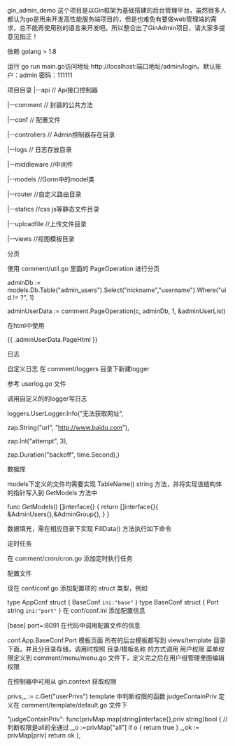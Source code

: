 gin_admin_demo
这个项目是以Gin框架为基础搭建的后台管理平台，虽然很多人都认为go是用来开发高性能服务端项目的，但是也难免有要做web管理端的需求，总不能再使用别的语言来开发吧。所以整合出了GinAdmin项目，请大家多提意见指正！


依赖
golang > 1.8


运行 go run main.go访问地址 http://localhost:端口地址/admin/login。默认账户：admin 密码：111111

项目目录
|--api  // Api接口控制器

|--comment // 封装的公共方法

|--conf // 配置文件

|--controllers // Admin控制器存在目录

|--logs // 日志存放目录

|--middleware //中间件

|--models //Gorm中的model类

|--router //自定义路由目录

|--statics //css js等静态文件目录

|--uploadfile //上传文件目录

|--views //视图模板目录

分页

使用 comment/util.go 里面的 PageOperation 进行分页

adminDb := models.Db.Table("admin_users").Select("nickname","username").Where("uid != ?", 1)

adminUserData := comment.PageOperation(c, adminDb, 1, &adminUserList)

在html中使用

{{ .adminUserData.PageHtml }}

日志

自定义日志 在 comment/loggers 目录下新建logger

参考 userlog.go 文件

调用自定义的的logger写日志

loggers.UserLogger.Info("无法获取网址",

zap.String("url", "http://www.baidu.com"),

zap.Int("attempt", 3),

zap.Duration("backoff", time.Second),)

数据库

models下定义的文件均需要实现 TableName() string 方法，并将实现该结构体的指针写入到 GetModels 方法中

func GetModels() []interface{} {
    return []interface{}{
       &AdminUsers{},&AdminGroup{},
   }
}


数据填充，需在相应目录下实现 FillData() 方法执行如下命令


定时任务

在 comment/cron/cron.go 添加定时执行任务

配置文件

现在 conf/conf.go 添加配置项的 struct 类型，例如

type AppConf struct {
	BaseConf `ini:"base"`
}
type BaseConf struct {
	Port string `ini:"port"`
}
在 conf/conf.ini 添加配置信息

[base]
port=:8091
在代码中调用配置文件的信息

conf.App.BaseConf.Port
模板页面
所有的后台模板都写到 views/template 目录下面，并且分目录存储，调用时按照 目录/模板名称 的方式调用
用户权限
菜单权限定义到 comment/menu/menu.go 文件下，定义完之后在用户组管理里面编辑权限

在控制器中可用从 gin.context 获取权限

privs,_ := c.Get("userPrivs")
template 中判断权限的函数 judgeContainPriv 定义在 comment/template/default.go 文件下

"judgeContainPriv": func(privMap map[string]interface{},priv string)bool {
	//判断权限是all的全通过
	_,o :=privMap["all"]
	if o {
		return true
	}
	_,ok := privMap[priv]
	return ok
},
